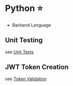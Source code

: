 # Python ⭐
- Backend Language 

## Unit Testing
 see [Unit Tests](./Python-Unit-Tests.md)

## JWT Token Creation
 see [Token Validation](./Python-Token-Validation.md)